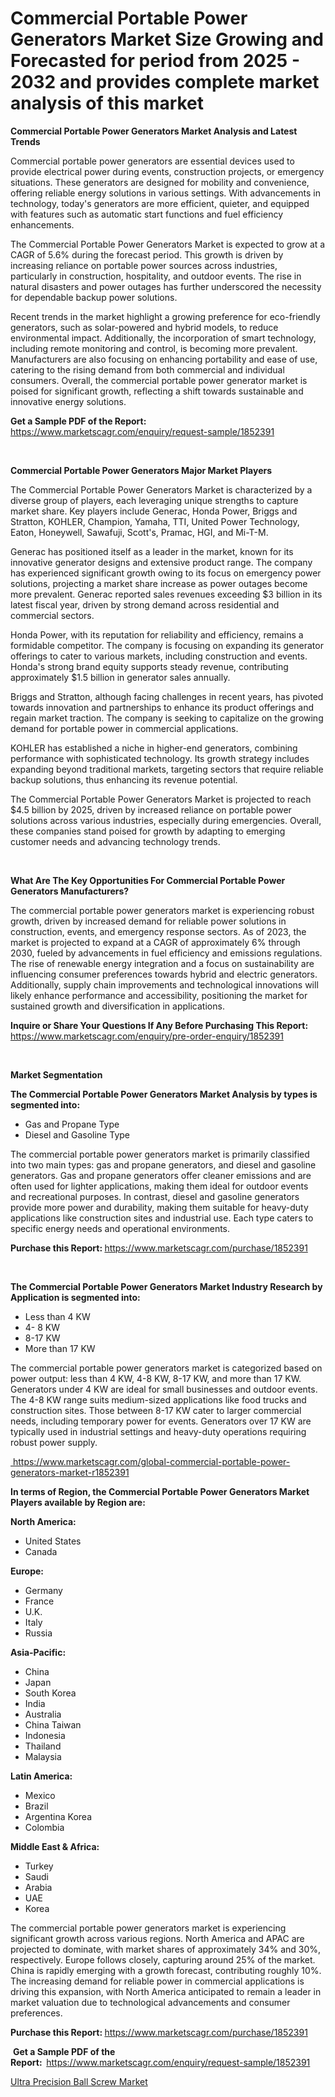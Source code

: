 <p><h1>Commercial Portable Power Generators Market Size Growing and Forecasted for period from 2025 - 2032 and provides complete market analysis of this market</h1></p><p><strong>Commercial Portable Power Generators Market Analysis and Latest Trends</strong></p>
<p><p>Commercial portable power generators are essential devices used to provide electrical power during events, construction projects, or emergency situations. These generators are designed for mobility and convenience, offering reliable energy solutions in various settings. With advancements in technology, today's generators are more efficient, quieter, and equipped with features such as automatic start functions and fuel efficiency enhancements.</p><p>The Commercial Portable Power Generators Market is expected to grow at a CAGR of 5.6% during the forecast period. This growth is driven by increasing reliance on portable power sources across industries, particularly in construction, hospitality, and outdoor events. The rise in natural disasters and power outages has further underscored the necessity for dependable backup power solutions.</p><p>Recent trends in the market highlight a growing preference for eco-friendly generators, such as solar-powered and hybrid models, to reduce environmental impact. Additionally, the incorporation of smart technology, including remote monitoring and control, is becoming more prevalent. Manufacturers are also focusing on enhancing portability and ease of use, catering to the rising demand from both commercial and individual consumers. Overall, the commercial portable power generator market is poised for significant growth, reflecting a shift towards sustainable and innovative energy solutions.</p></p>
<p><strong>Get a Sample PDF of the Report:&nbsp;</strong> <a href="https://www.marketscagr.com/enquiry/request-sample/1852391?utm_campaign=2650&utm_medium=2&utm_source=Github&utm_content=ia&utm_term=12042025&utm_id=commercial-portable-power-generators">https://www.marketscagr.com/enquiry/request-sample/1852391</a></p>
<p>&nbsp;</p>
<p><strong>Commercial Portable Power Generators Major Market Players</strong></p>
<p><p>The Commercial Portable Power Generators Market is characterized by a diverse group of players, each leveraging unique strengths to capture market share. Key players include Generac, Honda Power, Briggs and Stratton, KOHLER, Champion, Yamaha, TTI, United Power Technology, Eaton, Honeywell, Sawafuji, Scott's, Pramac, HGI, and Mi-T-M.</p><p>Generac has positioned itself as a leader in the market, known for its innovative generator designs and extensive product range. The company has experienced significant growth owing to its focus on emergency power solutions, projecting a market share increase as power outages become more prevalent. Generac reported sales revenues exceeding $3 billion in its latest fiscal year, driven by strong demand across residential and commercial sectors.</p><p>Honda Power, with its reputation for reliability and efficiency, remains a formidable competitor. The company is focusing on expanding its generator offerings to cater to various markets, including construction and events. Honda's strong brand equity supports steady revenue, contributing approximately $1.5 billion in generator sales annually.</p><p>Briggs and Stratton, although facing challenges in recent years, has pivoted towards innovation and partnerships to enhance its product offerings and regain market traction. The company is seeking to capitalize on the growing demand for portable power in commercial applications.</p><p>KOHLER has established a niche in higher-end generators, combining performance with sophisticated technology. Its growth strategy includes expanding beyond traditional markets, targeting sectors that require reliable backup solutions, thus enhancing its revenue potential.</p><p>The Commercial Portable Power Generators Market is projected to reach $4.5 billion by 2025, driven by increased reliance on portable power solutions across various industries, especially during emergencies. Overall, these companies stand poised for growth by adapting to emerging customer needs and advancing technology trends.</p></p>
<p>&nbsp;</p>
<p><strong>What Are The Key Opportunities For Commercial Portable Power Generators Manufacturers?</strong></p>
<p><p>The commercial portable power generators market is experiencing robust growth, driven by increased demand for reliable power solutions in construction, events, and emergency response sectors. As of 2023, the market is projected to expand at a CAGR of approximately 6% through 2030, fueled by advancements in fuel efficiency and emissions regulations. The rise of renewable energy integration and a focus on sustainability are influencing consumer preferences towards hybrid and electric generators. Additionally, supply chain improvements and technological innovations will likely enhance performance and accessibility, positioning the market for sustained growth and diversification in applications.</p></p>
<p><strong>Inquire or Share Your Questions If Any Before Purchasing This Report:</strong> <a href="https://www.marketscagr.com/enquiry/pre-order-enquiry/1852391?utm_campaign=2650&utm_medium=2&utm_source=Github&utm_content=ia&utm_term=12042025&utm_id=commercial-portable-power-generators">https://www.marketscagr.com/enquiry/pre-order-enquiry/1852391</a></p>
<p>&nbsp;</p>
<p><strong>Market Segmentation</strong></p>
<p><strong>The Commercial Portable Power Generators Market Analysis by types is segmented into:</strong></p>
<p><ul><li>Gas and Propane Type</li><li>Diesel and Gasoline Type</li></ul></p>
<p><p>The commercial portable power generators market is primarily classified into two main types: gas and propane generators, and diesel and gasoline generators. Gas and propane generators offer cleaner emissions and are often used for lighter applications, making them ideal for outdoor events and recreational purposes. In contrast, diesel and gasoline generators provide more power and durability, making them suitable for heavy-duty applications like construction sites and industrial use. Each type caters to specific energy needs and operational environments.</p></p>
<p><strong>Purchase this Report:&nbsp;</strong><a href="https://www.marketscagr.com/purchase/1852391?utm_campaign=2650&utm_medium=2&utm_source=Github&utm_content=ia&utm_term=12042025&utm_id=commercial-portable-power-generators">https://www.marketscagr.com/purchase/1852391</a></p>
<p>&nbsp;</p>
<p><strong>The Commercial Portable Power Generators Market Industry Research by Application is segmented into:</strong></p>
<p><ul><li>Less than 4 KW</li><li>4- 8 KW</li><li>8-17 KW</li><li>More than 17 KW</li></ul></p>
<p><p>The commercial portable power generators market is categorized based on power output: less than 4 KW, 4-8 KW, 8-17 KW, and more than 17 KW. Generators under 4 KW are ideal for small businesses and outdoor events. The 4-8 KW range suits medium-sized applications like food trucks and construction sites. Those between 8-17 KW cater to larger commercial needs, including temporary power for events. Generators over 17 KW are typically used in industrial settings and heavy-duty operations requiring robust power supply.</p></p>
<p><a href="https://www.marketscagr.com/global-commercial-portable-power-generators-market-r1852391?utm_campaign=2650&utm_medium=2&utm_source=Github&utm_content=ia&utm_term=12042025&utm_id=commercial-portable-power-generators">&nbsp;https://www.marketscagr.com/global-commercial-portable-power-generators-market-r1852391</a></p>
<p><strong>In terms of Region, the Commercial Portable Power Generators Market Players available by Region are:</strong></p>
<p>
    <p> <strong> North America: </strong>
        <ul>
            <li>United States</li>
            <li>Canada</li>
        </ul>
        </p> 
    <p> <strong> Europe: </strong>
        <ul>
            <li>Germany</li>
            <li>France</li>
            <li>U.K.</li>
            <li>Italy</li>
            <li>Russia</li>
        </ul>
        </p> 
    <p> <strong> Asia-Pacific: </strong>
        <ul>
            <li>China</li>
            <li>Japan</li>
            <li>South Korea</li>
            <li>India</li>
            <li>Australia</li>
            <li>China Taiwan</li>
            <li>Indonesia</li>
            <li>Thailand</li>
            <li>Malaysia</li>
        </ul>
        </p> 
    <p> <strong> Latin America: </strong>
        <ul>
            <li>Mexico</li>
            <li>Brazil</li>
            <li>Argentina Korea</li>
            <li>Colombia</li>
        </ul>
        </p> 
    <p> <strong> Middle East & Africa: </strong>
        <ul>
            <li>Turkey</li>
            <li>Saudi</li>
            <li>Arabia</li>
            <li>UAE</li>
            <li>Korea</li>
        </ul>
    </p>
    </p>
<p><p>The commercial portable power generators market is experiencing significant growth across various regions. North America and APAC are projected to dominate, with market shares of approximately 34% and 30%, respectively. Europe follows closely, capturing around 25% of the market. China is rapidly emerging with a growth forecast, contributing roughly 10%. The increasing demand for reliable power in commercial applications is driving this expansion, with North America anticipated to remain a leader in market valuation due to technological advancements and consumer preferences.</p></p>
<p><strong>Purchase this Report: </strong><a href="https://www.marketscagr.com/purchase/1852391?utm_campaign=2650&utm_medium=2&utm_source=Github&utm_content=ia&utm_term=12042025&utm_id=commercial-portable-power-generators">https://www.marketscagr.com/purchase/1852391</a></p>
<p>&nbsp;<strong>Get a Sample PDF of the Report:&nbsp;&nbsp;</strong><a href="https://www.marketscagr.com/enquiry/request-sample/1852391?utm_campaign=2650&utm_medium=2&utm_source=Github&utm_content=ia&utm_term=12042025&utm_id=commercial-portable-power-generators">https://www.marketscagr.com/enquiry/request-sample/1852391</a></p>
<p><strong></strong></p>
<p><p><a href="https://github.com/ccreola81/Market-Research-Report-List-1/blob/main/ultra-precision-ball-screw-market.md?utm_campaign=2650&utm_medium=2&utm_source=Github&utm_content=ia&utm_term=12042025&utm_id=commercial-portable-power-generators">Ultra Precision Ball Screw Market</a></p></p>